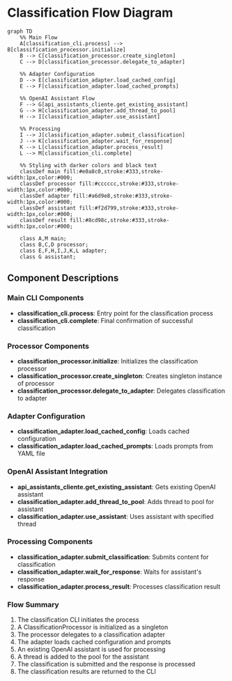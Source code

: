 # Classification Flow Diagram

```mermaid
graph TD
    %% Main Flow
    A[classification_cli.process] --> B[classification_processor.initialize]
    B --> C[classification_processor.create_singleton]
    C --> D[classification_processor.delegate_to_adapter]
    
    %% Adapter Configuration
    D --> E[classification_adapter.load_cached_config]
    E --> F[classification_adapter.load_cached_prompts]
    
    %% OpenAI Assistant Flow
    F --> G[api_assistants_cliente.get_existing_assistant]
    G --> H[classification_adapter.add_thread_to_pool]
    H --> I[classification_adapter.use_assistant]
    
    %% Processing
    I --> J[classification_adapter.submit_classification]
    J --> K[classification_adapter.wait_for_response]
    K --> L[classification_adapter.process_result]
    L --> M[classification_cli.complete]
    
    %% Styling with darker colors and black text
    classDef main fill:#e0a8c0,stroke:#333,stroke-width:1px,color:#000;
    classDef processor fill:#cccccc,stroke:#333,stroke-width:1px,color:#000;
    classDef adapter fill:#a6d9e8,stroke:#333,stroke-width:1px,color:#000;
    classDef assistant fill:#f2d799,stroke:#333,stroke-width:1px,color:#000;
    classDef result fill:#8cd98c,stroke:#333,stroke-width:1px,color:#000;
    
    class A,M main;
    class B,C,D processor;
    class E,F,H,I,J,K,L adapter;
    class G assistant;
```

## Component Descriptions

### Main CLI Components
- **classification_cli.process**: Entry point for the classification process
- **classification_cli.complete**: Final confirmation of successful classification

### Processor Components
- **classification_processor.initialize**: Initializes the classification processor
- **classification_processor.create_singleton**: Creates singleton instance of processor
- **classification_processor.delegate_to_adapter**: Delegates classification to adapter

### Adapter Configuration
- **classification_adapter.load_cached_config**: Loads cached configuration
- **classification_adapter.load_cached_prompts**: Loads prompts from YAML file

### OpenAI Assistant Integration
- **api_assistants_cliente.get_existing_assistant**: Gets existing OpenAI assistant
- **classification_adapter.add_thread_to_pool**: Adds thread to pool for assistant
- **classification_adapter.use_assistant**: Uses assistant with specified thread

### Processing Components
- **classification_adapter.submit_classification**: Submits content for classification
- **classification_adapter.wait_for_response**: Waits for assistant's response
- **classification_adapter.process_result**: Processes classification result

### Flow Summary
1. The classification CLI initiates the process
2. A ClassificationProcessor is initialized as a singleton
3. The processor delegates to a classification adapter
4. The adapter loads cached configuration and prompts
5. An existing OpenAI assistant is used for processing
6. A thread is added to the pool for the assistant
7. The classification is submitted and the response is processed
8. The classification results are returned to the CLI 